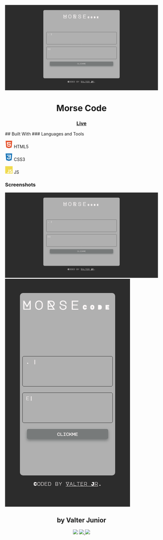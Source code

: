 <div align="center">
    <img src="./images/desktop.png">
</div>
<h1 align="center">Morse Code</h1>
<div align="center">
    <h3>
        <a href="https://vjrsz.github.io/MorseCode/" target="_blank">Live</a>
    </h3>
</div>
## Built With
### Languages and Tools

<p><img height="25" src="https://raw.githubusercontent.com/devicons/devicon/master/icons/html5/html5-plain.svg">
 HTML5</p>
<p><img height="25" src="https://raw.githubusercontent.com/devicons/devicon/master/icons/css3/css3-plain.svg">
 CSS3</p>
<p><img height="25" src="https://raw.githubusercontent.com/devicons/devicon/master/icons/javascript/javascript-plain.svg">
JS</p>

### Screenshots
<img src="./images/desktop.png">
<img src="./images/mobile.png">

<h2 align="center">by Valter Junior</h2>
<p align="center">
<a href="https://www.instagram.com/vjrx._/"><img src="https://img.shields.io/badge/Instagram-E4405F?style=for-the-badge&logo=instagram&logoColor=white"/></a>
<a href="https://github.com/vjrsz">
<img src="https://img.shields.io/badge/GitHub-100000?style=for-the-badge&logo=github&logoColor=white"/>
</a>
<a href="#">
<img src="https://img.shields.io/badge/VJR-9400d3?style=for-the-badge&logoColor=white"/>
</a>
</p>